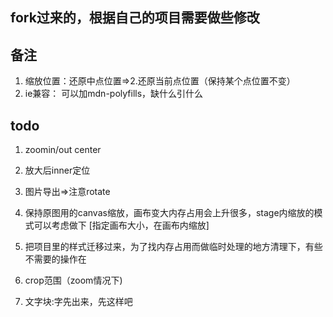 ## fork过来的，根据自己的项目需要做些修改

## 备注
1. 缩放位置：还原中点位置=>2.还原当前点位置（保持某个点位置不变）
2. ie兼容： 可以加mdn-polyfills，缺什么引什么

## todo
1. zoomin/out center
2. 放大后inner定位
3. 图片导出=>注意rotate

0. 保持原图用的canvas缩放，画布变大内存占用会上升很多，stage内缩放的模式可以考虑做下
[指定画布大小，在画布内缩放]
1. 把项目里的样式迁移过来，为了找内存占用而做临时处理的地方清理下，有些不需要的操作在
2. crop范围（zoom情况下)
3. 文字块:字先出来，先这样吧